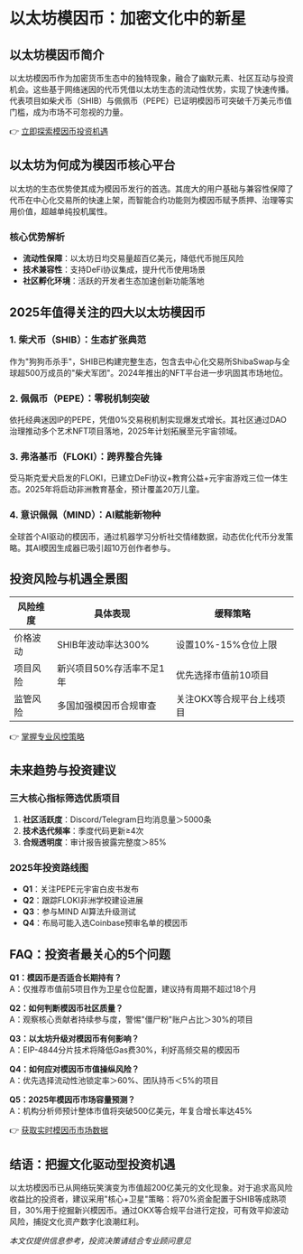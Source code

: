 # 以太坊模因币：加密文化中的新星  

## 以太坊模因币简介  

以太坊模因币作为加密货币生态中的独特现象，融合了幽默元素、社区互动与投资机会。这些基于网络迷因的代币凭借以太坊生态的流动性优势，实现了快速传播。代表项目如柴犬币（SHIB）与佩佩币（PEPE）已证明模因币可突破千万美元市值门槛，成为市场不可忽视的力量。  

👉 [立即探索模因币投资机遇](https://bit.ly/okx_welcome)  

## 以太坊为何成为模因币核心平台  

以太坊的生态优势使其成为模因币发行的首选。其庞大的用户基础与兼容性保障了代币在中心化交易所的快速上架，而智能合约功能则为模因币赋予质押、治理等实用价值，超越单纯投机属性。  

### 核心优势解析  
- **流动性保障**：以太坊日均交易量超百亿美元，降低代币抛压风险  
- **技术兼容性**：支持DeFi协议集成，提升代币使用场景  
- **社区孵化环境**：活跃的开发者生态加速创新功能落地  

## 2025年值得关注的四大以太坊模因币  

### 1. 柴犬币（SHIB）：生态扩张典范  
作为"狗狗币杀手"，SHIB已构建完整生态，包含去中心化交易所ShibaSwap与全球超500万成员的"柴犬军团"。2024年推出的NFT平台进一步巩固其市场地位。  

### 2. 佩佩币（PEPE）：零税机制突破  
依托经典迷因IP的PEPE，凭借0%交易税机制实现爆发式增长。其社区通过DAO治理推动多个艺术NFT项目落地，2025年计划拓展至元宇宙领域。  

### 3. 弗洛基币（FLOKI）：跨界整合先锋  
受马斯克爱犬启发的FLOKI，已建立DeFi协议+教育公益+元宇宙游戏三位一体生态。2025年将启动非洲教育基金，预计覆盖20万儿童。  

### 4. 意识佩佩（MIND）：AI赋能新物种  
全球首个AI驱动的模因币，通过机器学习分析社交情绪数据，动态优化代币分发策略。其AI模因生成器已吸引超10万创作者参与。  

## 投资风险与机遇全景图  

| 风险维度 | 具体表现 | 缓释策略 |  
|---------|----------|----------|  
| 价格波动 | SHIB年波动率达300% | 设置10%-15%仓位上限 |  
| 项目风险 | 新兴项目50%存活率不足1年 | 优先选择市值前10项目 |  
| 监管风险 | 多国加强模因币合规审查 | 关注OKX等合规平台上线项目 |  

👉 [掌握专业风控策略](https://bit.ly/okx_welcome)  

## 未来趋势与投资建议  

### 三大核心指标筛选优质项目  
1. **社区活跃度**：Discord/Telegram日均消息量＞5000条  
2. **技术迭代频率**：季度代码更新≥4次  
3. **合规透明度**：审计报告披露完整度＞85%  

### 2025年投资路线图  
- **Q1**：关注PEPE元宇宙白皮书发布  
- **Q2**：跟踪FLOKI非洲学校建设进展  
- **Q3**：参与MIND AI算法升级测试  
- **Q4**：布局可能入选Coinbase预审名单的模因币  

## FAQ：投资者最关心的5个问题  

**Q1：模因币是否适合长期持有？**  
A：仅推荐市值前5项目作为卫星仓位配置，建议持有周期不超过18个月  

**Q2：如何判断模因币社区质量？**  
A：观察核心贡献者持续参与度，警惕"僵尸粉"账户占比＞30%的项目  

**Q3：以太坊升级对模因币有何影响？**  
A：EIP-4844分片技术将降低Gas费30%，利好高频交易的模因币  

**Q4：如何应对模因币市值操纵风险？**  
A：优先选择流动性池锁定率＞60%、团队持币＜5%的项目  

**Q5：2025年模因币市场容量预测？**  
A：机构分析师预计整体市值将突破500亿美元，年复合增长率达45%  

👉 [获取实时模因币市场数据](https://bit.ly/okx_welcome)  

## 结语：把握文化驱动型投资机遇  

以太坊模因币已从网络玩笑演变为市值超200亿美元的文化现象。对于追求高风险收益比的投资者，建议采用"核心+卫星"策略：将70%资金配置于SHIB等成熟项目，30%用于挖掘新兴模因币。通过OKX等合规平台进行定投，可有效平抑波动风险，捕捉文化资产数字化浪潮红利。  

*本文仅提供信息参考，投资决策请结合专业顾问意见*